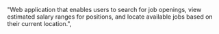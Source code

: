 "Web application that enables users to search for job openings, view estimated salary ranges for positions, and locate available jobs based on their current location.",
